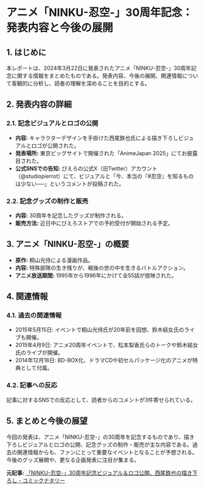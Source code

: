 # アニメ「NINKU-忍空-」30周年記念：発表内容と今後の展開

## 1. はじめに

本レポートは、2024年3月22日に発表されたアニメ「NINKU-忍空-」30周年記念に関する情報をまとめたものである。発表内容、今後の展開、関連情報について客観的に分析し、読者の理解を深めることを目的とする。

## 2. 発表内容の詳細

### 2.1. 記念ビジュアルとロゴの公開

* **内容:** キャラクターデザインを手掛けた西尾鉄也氏による描き下ろしビジュアルとロゴが公開された。
* **発表場所:** 東京ビッグサイトで開催された「AnimeJapan 2025」にてお披露目された。
* **公式SNSでの告知:** ぴえろの公式X（旧Twitter）アカウント（@studiopierrot）にて、ビジュアルと「今、本当の『#忍空』を知るものは少ない──」というコメントが投稿された。

### 2.2. 記念グッズの制作と販売

* **内容:** 30周年を記念したグッズが制作される。
* **販売方法:** 近日中にぴえろストアでの予約受付が開始される予定。

## 3. アニメ「NINKU-忍空-」の概要

* **原作:** 桐山光侍による漫画作品。
* **内容:** 特殊部隊の生き残りが、戦後の世の中を生きるバトルアクション。
* **アニメ放送期間:** 1995年から1996年にかけて全55話が放映された。

## 4. 関連情報

### 4.1. 過去の関連情報

* 2015年5月15日: イベントで桐山光侍氏が20年前を回想、鈴木結女氏のライブも開催。
* 2015年4月9日: アニメ20周年イベントで、松本梨香氏らのトークや鈴木結女氏のライブが開催。
* 2014年12月18日: BD-BOX化、ドラマCDや初セルパッケージ化のアニメが特典として付属。

### 4.2. 記事への反応

記事に対するSNSでの反応として、読者からのコメントが3件寄せられている。

## 5. まとめと今後の展望

今回の発表は、アニメ「NINKU-忍空-」の30周年を記念するものであり、描き下ろしビジュアルとロゴの公開、記念グッズの制作・販売が主な内容である。過去の関連情報からも、ファンにとって重要なイベントとなることが予想される。今後のグッズ展開や、更なる企画発表に注目が集まる。



**元記事:** [「NINKU-忍空-」30周年記念ビジュアル＆ロゴ公開、西尾鉄也の描き下ろし - コミックナタリー](https://natalie.mu/comic/news/616901)